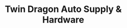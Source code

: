 ---
title: "Twin Dragon Auto Supply & Hardware"
url: /digos-city/twin-dragon-auto-supply-und-hardware/
shop: Autoteile
---